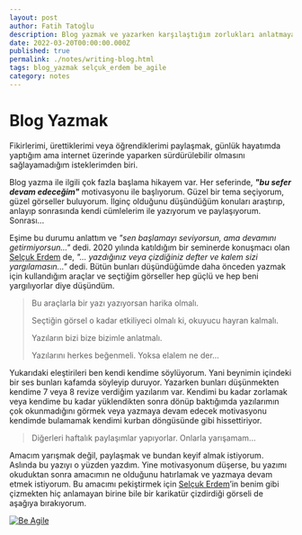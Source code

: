 ```yaml
---
layout: post
author: Fatih Tatoğlu
description: Blog yazmak ve yazarken karşılaştığım zorlukları anlatmaya çalıştım. Motivasyon kaynağım olacak bir yazı.
date: 2022-03-20T00:00:00.000Z
published: true
permalink: ./notes/writing-blog.html
tags: blog_yazmak selçuk_erdem be_agile
category: notes
---
```


# Blog Yazmak

Fikirlerimi, ürettiklerimi veya öğrendiklerimi paylaşmak, günlük hayatımda yaptığım ama internet üzerinde yaparken sürdürülebilir olmasını sağlayamadığım isteklerimden biri.

Blog yazma ile ilgili çok fazla başlama hikayem var. Her seferinde, ***"bu sefer devam edeceğim"*** motivasyonu ile başlıyorum. Güzel bir tema seçiyorum, güzel görseller buluyorum. İlginç olduğunu düşündüğüm konuları araştırıp, anlayıp sonrasında kendi cümlelerim ile yazıyorum ve paylaşıyorum. Sonrası...

Eşime bu durumu anlattım ve *"sen başlamayı seviyorsun, ama devamını getirmiyorsun..."* dedi. 2020 yılında katıldığım bir seminerde konuşmacı olan [Selçuk Erdem](https://twitter.com/selcukerdem "Selçuk Erdem (@selcukerdem) / Twitter") de, *"... yazdığınız veya çizdiğiniz defter ve kalem sizi yargılamasın..."* dedi. Bütün bunları düşündüğümde daha önceden yazmak için kullandığım araçlar ve seçtiğim görseller hep güçlü ve hep beni yargılıyorlar diye düşündüm.

> Bu araçlarla bir yazı yazıyorsan harika olmalı.
>
> Seçtiğin görsel o kadar etkiliyeci olmalı ki, okuyucu hayran kalmalı.
>
> Yazıların bizi bize bizimle anlatmalı.
>
> Yazılarını herkes beğenmeli. Yoksa elalem ne der...

Yukarıdaki eleştirileri ben kendi kendime söylüyorum. Yani beynimin içindeki bir ses bunları kafamda söyleyip duruyor. Yazarken bunları düşünmekten kendime 7 veya 8 revize verdiğim yazılarım var. Kendimi bu kadar zorlamak veya kendime bu kadar yüklendikten sonra dönüp baktığımda yazılarımın çok okunmadığını görmek veya yazmaya devam edecek motivasyonu kendimde bulamamak kendimi kurban döngüsünde gibi hissettiriyor.

> Diğerleri haftalık paylaşımlar yapıyorlar. Onlarla yarışamam...

Amacım yarışmak değil, paylaşmak ve bundan keyif almak istiyorum. Aslında bu yazıyı o yüzden yazdım. Yine motivasyonum düşerse, bu yazımı okuduktan sonra amacımın ne olduğunu hatırlamak ve yazmaya devam etmek istiyorum. Bu amacımı pekiştirmek için [Selçuk Erdem](https://twitter.com/selcukerdem "Selçuk Erdem (@selcukerdem) / Twitter")’in benim gibi çizmekten hiç anlamayan birine bile bir karikatür çizdirdiği görseli de aşağıya bırakıyorum.

[![Be Agile](../../image/be-agile-cartoon.jpg "Be Agile")](https://www.instagram.com/p/CH2zB56hMWV)

